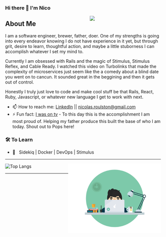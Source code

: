 
### Hi there 👋 I'm Nico

<img align='right' src="https://media.giphy.com/media/M9gbBd9nbDrOTu1Mqx/giphy.gif" width="230">

## About Me 

I am a software engineer, brewer, father, doer. One of my strengths is going into every endeavor knowing I do not have experience in it yet, but through grit, desire to learn, thoughtful action, and maybe a little stuborness I can accomplish whatever I set my mind to. 

Currently I am obsessed with Rails and the magic of Stimulus, Stimulus Reflex, and Cable Ready. I watched this video on Turbolinks that made the complexity of microservices just seem like the a comedy about a blind date you went on to cancun. It sounded great in the beggining and then it gets out of control. 

Honestly I truly just love to code and make cool stuff be that Rails, React, Ruby, Javascript, or whatever new language I get to work with next.  

- 📫 How to reach me: [LinkedIn](https://www.linkedin.com/in/nico-roulston) || nicolas.roulston@gmail.com 
- ⚡ Fun fact: [I was on tv](https://www.youtube.com/watch?v=Ybjn4kynyzk&t=2s) - To this day this is the accomplishment I am most proud of. Helping my father produce this built the base of who I am today. Shout out to Pops here! 


<h3>🛠 To Learn</h3>

- 🔧 &nbsp; Sidekiq | Docker | DevOps | Stimulus

<hr>

<div>
<img src="https://github.com/nirala69/nirala69/blob/master/70804f7e25b11f29db904f2fa7b4cd9d.gif" width="300" align='right'>

![Top Langs](https://github-readme-stats.vercel.app/api/top-langs/?username=nroulston&show_icons=true)
</div>


<hr>




